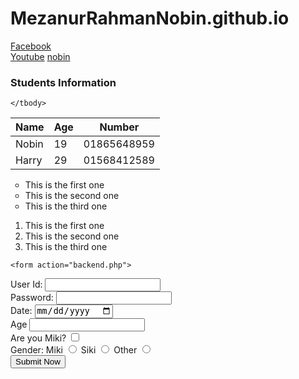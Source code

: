 # MezanurRahmanNobin.github.io
<!DOCTYPE html>
<html lang="en">
<head>
    <meta charset="UTF-8">
    <meta name="viewport" content="width=device-width, initial-scale=1.0">
    <title>Document</title>
</head>
<body>
   <a href="https://www.facebook.com" target="_blank" >Facebook</a> <br>
   <a href="https://www.youtube.com" target="_blank">Youtube</a>
   <a href="nobin.html" target="_blank">nobin</a> <br>

</body>
<h3>Students Information</h3>
<table>
    <thead>
        <tr>
            <th>Name</th>
            <th>Age</th>
            <th>Number</th>
        </tr>
    </thead>
    <tbody>
        <tr>
            <td>Nobin</td>
            <td>19</td>
            <td>01865648959</td>
        </tr>
        <tr>
            <td>Harry</td>
            <td>29</td>
            <td>01568412589</td>
        </tr>

    </tbody>
</table>

<body>
    <ul type="circle">
        <li>This is the first one</li>
        <li>This is the second one</li>
        <li>This is the third one</li>
    </ul>
    <ol type="1">
        <li>This is the first one</li>
        <li>This is the second one</li>
        <li>This is the third one</li>
    </ol>

    <form action="backend.php">
<div>
        User Id: <input type="text" name=" myname">
</div>
<div>
        Password: <input type="text" name="mypass">
</div>
<div>
        Date: <input type="date" name="mydate" >
</div>
<div>
        Age <input type="number" name="mynumber">
</div>

<div>
      Are you Miki? <input type="checkbox" name="mycheck">
</div>
<div>
    Gender:
    Miki <input type="radio" name="mygender"> 
    Siki <input type="radio" name="mygender">
    Other <input type="radio" name="mygender">
</div>
<div>
    <input type="Submit" value="Submit Now">
</div>
    </form>


</body>

</html>
